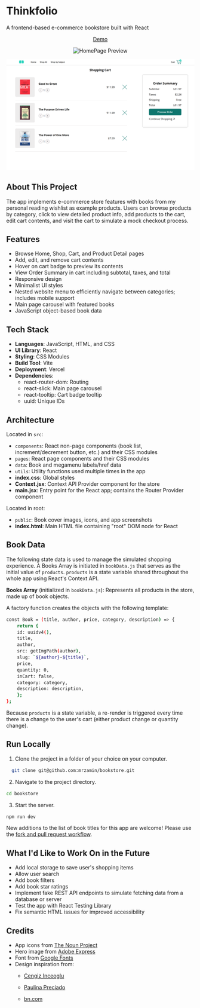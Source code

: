 # Thinkfolio

A frontend-based e-commerce bookstore built with React

<div align="center">
  
[Demo](#)

![HomePage Preview](https://github.com/mrzamin/bookstore/assets/142754418/8a459c02-6ae7-4b7e-bd31-e74020410e5c)


![CheckoutPage Preview](public/screenshots/CheckoutPage.png)

</div>

## About This Project

The app implements e-commerce store features with books from my personal reading wishlist as example products. Users can browse products by category, click to view detailed product info, add products to the cart, edit cart contents, and visit the cart to simulate a mock checkout process.

## Features

- Browse Home, Shop, Cart, and Product Detail pages
- Add, edit, and remove cart contents
- Hover on cart badge to preview its contents
- View Order Summary in cart including subtotal, taxes, and total
- Responsive design
- Minimalist UI styles
- Nested website menu to efficiently navigate between categories; includes mobile support
- Main page carousel with featured books
- JavaScript object-based book data

## Tech Stack

- **Languages**: JavaScript, HTML, and CSS
- **UI Library**: React
- **Styling**: CSS Modules
- **Build Tool**: Vite
- **Deployment**: Vercel
- **Dependencies**:
  - react-router-dom: Routing
  - react-slick: Main page carousel
  - react-tooltip: Cart badge tooltip
  - uuid: Unique IDs

## Architecture

Located in `src`:

- `components`: React non-page components (book list, increment/decrement button, etc.) and their CSS modules
- `pages`: React page components and their CSS modules
- `data`: Book and megamenu labels/href data
- `utils`: Utility functions used multiple times in the app
- **index.css**: Global styles
- **Context.jsx**: Context API Provider component for the store
- **main.jsx**: Entry point for the React app; contains the Router Provider component

Located in root:

- `public`: Book cover images, icons, and app screenshots
- **index.html**: Main HTML file containing "root" DOM node for React

## Book Data

The following state data is used to manage the simulated shopping experience. A Books Array is initiated in `bookData.js` that serves as the initial value of `products`. `products` is a state variable shared throughout the whole app using React's Context API.

**Books Array** (initialized in `bookData.js`):
Represents all products in the store, made up of book objects.

A factory function creates the objects with the following template:

```bash
const Book = (title, author, price, category, description) => {
    return {
    id: uuidv4(),
    title,
    author,
    src: getImgPath(author),
    slug: `${author}-${title}`,
    price,
    quantity: 0,
    inCart: false,
    category: category,
    description: description,
    };
};
```

Because `products` is a state variable, a re-render is triggered every time there is a change to the user's cart (either product change or quantity change).

## Run Locally

1. Clone the project in a folder of your choice on your computer.

```bash
  git clone git@github.com:mrzamin/bookstore.git
```

2. Navigate to the project directory.

```bash
cd bookstore
```

3. Start the server.

```bash
npm run dev
```

New additions to the list of book titles for this app are welcome! Please use the [fork and pull request workflow](https://docs.github.com/en/pull-requests).

## What I'd Like to Work On in the Future

- Add local storage to save user's shopping items
- Allow user search
- Add book filters
- Add book star ratings
- Implement fake REST API endpoints to simulate fetching data from a database or server
- Test the app with React Testing Library
- Fix semantic HTML issues for improved accessibility

## Credits

- App icons from [The Noun Project](https://thenounproject.com/)
- Hero image from [Adobe Express](https://www.adobe.com/express/)
- Font from [Google Fonts](https://fonts.google.com/)
- Design inspiration from:
  - [Cengiz Inceoglu](https://dribbble.com/shots/23265949--058-DailyUI-Shopping-Cart)

  - [Paulina Preciado](https://dribbble.com/shots/22404197-URREA-Product-Detail-Page)

  - [bn.com](https://www.barnesandnoble.com/)
